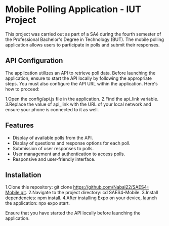 # Mobile Polling Application - IUT Project

This project was carried out as part of a SAé during the fourth semester of the Professional Bachelor's Degree in Technology (BUT). The mobile polling application allows users to participate in polls and submit their responses.

## API Configuration

The application utilizes an API to retrieve poll data. Before launching the application, ensure to start the API locally by following the appropriate steps. You must also configure the API URL within the application. Here's how to proceed:

1.Open the config/api.js file in the application.
2.Find the api_link variable.
3.Replace the value of api_link with the URL of your local network and ensure your phone is connected to it as well.

## Features

- Display of available polls from the API.
- Display of questions and response options for each poll.
- Submission of user responses to polls.
- User management and authentication to access polls.
- Responsive and user-friendly interface.

## Installation

1.Clone this repository: git clone https://github.com/Nabal22/SAES4-Mobile.git.
2.Navigate to the project directory: cd SAES4-Mobile.
3.Install dependencies: npm install.
4.After installing Expo on your device, launch the application: npx expo start.

Ensure that you have started the API locally before launching the application.
